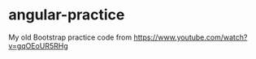 # angular-practice

My old Bootstrap practice code from https://www.youtube.com/watch?v=gqOEoUR5RHg
